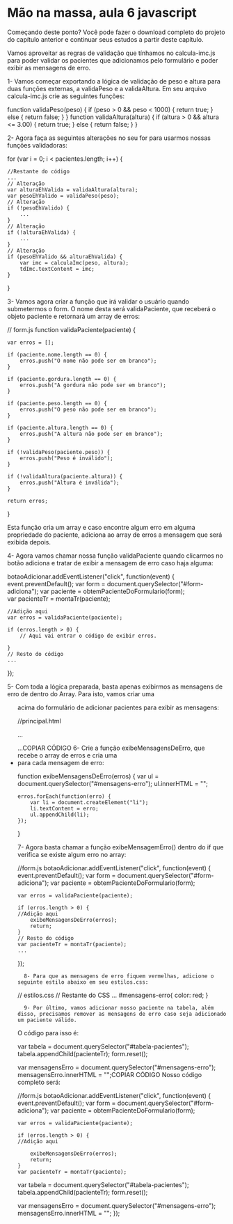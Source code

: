 # Mão na massa, aula 6 javascript



Começando deste ponto? Você pode fazer o download completo do projeto do capítulo anterior e continuar seus estudos a partir deste capítulo.

Vamos aproveitar as regras de validação que tínhamos no calcula-imc.js para poder validar os pacientes que adicionamos pelo formulário e poder exibir as mensagens de erro.

1- Vamos começar exportando a lógica de validação de peso e altura para duas funções externas, a validaPeso e a validaAltura. Em seu arquivo calcula-imc.js crie as seguintes funções:

function validaPeso(peso) {
    if (peso > 0 && peso < 1000) {
        return true;
    } else {
        return false;
    }
}
function validaAltura(altura) {
    if (altura > 0 && altura <= 3.00) {
        return true;
    } else {
        return false;
    }
}


2- Agora faça as seguintes alterações no seu for para usarmos nossas funções validadoras:

for (var i = 0; i < pacientes.length; i++) {

    //Restante do código
    ... 
    // Alteração
    var alturaEhValida = validaAltura(altura);
    var pesoEhValido = validaPeso(peso);
    // Alteração
    if (!pesoEhValido) {
        ...
    }
    // Alteração
    if (!alturaEhValida) {
        ...
    }
    // Alteração
    if (pesoEhValido && alturaEhValida) {
        var imc = calculaImc(peso, altura);
        tdImc.textContent = imc;
    }
}


3- Vamos agora criar a função que irá validar o usuário quando submetermos o form. O nome desta será validaPaciente, que receberá o objeto paciente e retornará um array de erros:

// form.js
function validaPaciente(paciente) {

    var erros = [];

    if (paciente.nome.length == 0) {
        erros.push("O nome não pode ser em branco");
    }

    if (paciente.gordura.length == 0) {
        erros.push("A gordura não pode ser em branco");
    }

    if (paciente.peso.length == 0) {
        erros.push("O peso não pode ser em branco");
    }

    if (paciente.altura.length == 0) {
        erros.push("A altura não pode ser em branco");
    }

    if (!validaPeso(paciente.peso)) {
        erros.push("Peso é inválido");
    }

    if (!validaAltura(paciente.altura)) {
        erros.push("Altura é inválida");
    }

    return erros;
}

Esta função cria um array e caso encontre algum erro em alguma propriedade do paciente, adiciona ao array de erros a mensagem que será exibida depois.


   4- Agora vamos chamar nossa função validaPaciente quando clicarmos no botão adiciona e tratar de exibir a mensagem de erro caso haja alguma:

botaoAdicionar.addEventListener("click", function(event) {
    event.preventDefault();
    var form = document.querySelector("#form-adiciona");
    var paciente = obtemPacienteDoFormulario(form);    
    var pacienteTr = montaTr(paciente);

    //Adição aqui
    var erros = validaPaciente(paciente);

    if (erros.length > 0) {
        // Aqui vai entrar o código de exibir erros.

    }
    // Resto do código
    ...
});


   5- Com toda a lógica preparada, basta apenas exibirmos as mensagens de erro de dentro do Array. Para isto, vamos criar uma <ul> acima do formulário de adicionar pacientes para exibir as mensagens:

//principal.html

...
    <ul id="mensagens-erro"></ul>
    <form>
...COPIAR CÓDIGO
6- Crie a função exibeMensagensDeErro, que recebe o array de erros e cria uma <li> para cada mensagem de erro:

function exibeMensagensDeErro(erros) {
    var ul = document.querySelector("#mensagens-erro");
    ul.innerHTML = "";

    erros.forEach(function(erro) {
        var li = document.createElement("li");
        li.textContent = erro;
        ul.appendChild(li);
    });
}
 
      
   7- Agora basta chamar a função exibeMensagemErro() dentro do if que verifica se existe algum erro no array:

//form.js
botaoAdicionar.addEventListener("click", function(event) {
    event.preventDefault();
    var form = document.querySelector("#form-adiciona");
    var paciente = obtemPacienteDoFormulario(form);    

    var erros = validaPaciente(paciente);

    if (erros.length > 0) {
    //Adição aqui
        exibeMensagensDeErro(erros);
        return;
    }
    // Resto do código
    var pacienteTr = montaTr(paciente);
    ...
});

      
      8- Para que as mensagens de erro fiquem vermelhas, adicione o seguinte estilo abaixo em seu estilos.css:

// estilos.css
// Restante do CSS
...
#mensagens-erro{
    color: red;
}

      
      9- Por último, vamos adicionar nosso paciente na tabela, além disso, precisamos remover as mensagens de erro caso seja adicionado um paciente válido.

O código para isso é:

var tabela = document.querySelector("#tabela-pacientes");
tabela.appendChild(pacienteTr);
form.reset();

var mensagensErro = document.querySelector("#mensagens-erro");
mensagensErro.innerHTML = "";COPIAR CÓDIGO
Nosso código completo será:

//form.js
botaoAdicionar.addEventListener("click", function(event) {
    event.preventDefault();
    var form = document.querySelector("#form-adiciona");
    var paciente = obtemPacienteDoFormulario(form);    

    var erros = validaPaciente(paciente);

    if (erros.length > 0) {
    //Adição aqui

        exibeMensagensDeErro(erros);
        return;
    }
    var pacienteTr = montaTr(paciente);
var tabela = document.querySelector("#tabela-pacientes");
tabela.appendChild(pacienteTr);
form.reset();

var mensagensErro = document.querySelector("#mensagens-erro");
mensagensErro.innerHTML = "";
});
